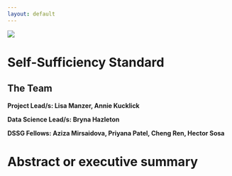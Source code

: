 ```yaml
---
layout: default
---
```


<img src="{{ site.url }}{{ site.baseurl }}/assets/img/eScience.png">


# Self-Sufficiency Standard

## The Team

**Project Lead/s: Lisa Manzer, Annie Kucklick**

**Data Science Lead/s: Bryna Hazleton** 

**DSSG Fellows: Aziza Mirsaidova, Priyana Patel, Cheng Ren, Hector Sosa** 

# Abstract or executive summary

